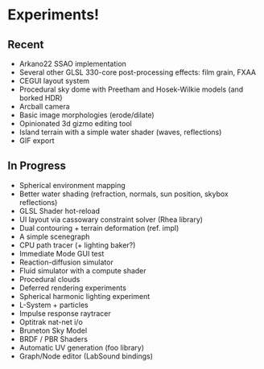 # Experiments!

## Recent
* Arkano22 SSAO implementation
* Several other GLSL 330-core post-processing effects: film grain, FXAA
* CEGUI layout system
* Procedural sky dome with Preetham and Hosek-Wilkie models (and borked HDR)
* Arcball camera
* Basic image morphologies (erode/dilate)
* Opinionated 3d gizmo editing tool
* Island terrain with a simple water shader (waves, reflections)
* GIF export

## In Progress
* Spherical environment mapping
* Better water shading (refraction, normals, sun position, skybox reflections)
* GLSL Shader hot-reload
* UI layout via cassowary constraint solver (Rhea library)
* Dual contouring + terrain deformation (ref. impl)
* A simple scenegraph
* CPU path tracer (+ lighting baker?)
* Immediate Mode GUI test
* Reaction-diffusion simulator
* Fluid simulator with a compute shader
* Procedural clouds
* Deferred rendering experiments
* Spherical harmonic lighting experiment
* L-System + particles
* Impulse response raytracer
* Optitrak nat-net i/o
* Bruneton Sky Model
* BRDF / PBR Shaders
* Automatic UV generation (foo library)
* Graph/Node editor (LabSound bindings)